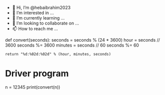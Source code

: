 - 👋 Hi, I’m @hebaibrahim2023
- 👀 I’m interested in ...
- 🌱 I’m currently learning ...
- 💞️ I’m looking to collaborate on ...
- 📫 How to reach me ...

<!---
hebaibrahim2023/hebaibrahim2023 is a ✨ special ✨ repository because its `README.md` (this file) appears on your GitHub profile.
You can click the Preview link to take a look at your changes.
--->
def convert(seconds):
    seconds = seconds % (24 * 3600)
    hour = seconds // 3600
    seconds %= 3600
    minutes = seconds // 60
    seconds %= 60

    return "%d:%02d:%02d" % (hour, minutes, seconds)

# Driver program
n = 12345
print(convert(n))
